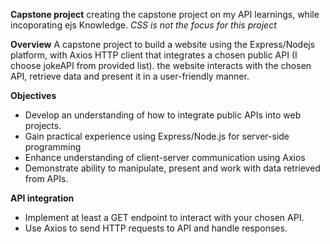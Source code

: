 **Capstone project**
creating the capstone project on my API learnings, while incoporating ejs Knowledge.
*CSS is not the focus for this project*

**Overview**
A capstone project to build a website using the Express/Nodejs platform, with Axios HTTP client that integrates a chosen public API (I choose jokeAPI from provided list).
the website interacts with the chosen API, retrieve data and present it in a user-friendly manner.

**Objectives**
* Develop an understanding of how to integrate public APIs into web projects.
* Gain practical experience using Express/Node.js for server-side programming
* Enhance understanding of client-server communication using Axios
* Demonstrate ability to manipulate, present and work with data retrieved from APIs.

**API integration**
* Implement at least a GET endpoint to interact with your chosen API.
* Use Axios to send HTTP requests to API and handle responses.